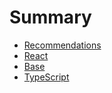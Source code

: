 # Summary

* [Recommendations](./recommendations.md)
* [React](./react.md)
* [Base](./base.md)
* [TypeScript](./typescript.md)
